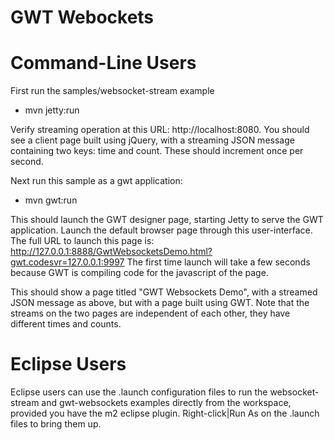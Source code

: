 GWT Webockets
=============

Command-Line Users
==================
First run the samples/websocket-stream example
- mvn jetty:run

Verify streaming operation at this URL: http://localhost:8080. You should see a client page built using jQuery, with a streaming JSON 
message containing two keys: time and count.  These should increment once per second.

Next run this sample as a gwt application:
- mvn gwt:run

This should launch the GWT designer page, starting Jetty to serve the GWT application.  Launch the default browser page through this
user-interface.  The full URL to launch this page is: http://127.0.0.1:8888/GwtWebsocketsDemo.html?gwt.codesvr=127.0.0.1:9997
The first time launch will take a few seconds because GWT is compiling code for the javascript of the
page.

This should show a page titled "GWT Websockets Demo", with a streamed JSON message as above, but with a page built using GWT.
Note that the streams on the two pages are independent of each other, they have different times and counts.

Eclipse Users
=============
Eclipse users can use the .launch configuration files to run the websocket-stream and gwt-websockets
examples directly from the workspace, provided you have the m2 eclipse plugin. Right-click|Run As on the 
.launch files to bring them up.